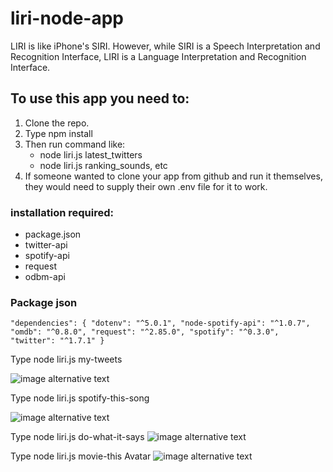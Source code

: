 # liri-node-app
LIRI is like iPhone's SIRI. However, while SIRI is a Speech Interpretation and Recognition Interface, LIRI is a Language Interpretation and Recognition Interface.

## To use this app you need to:
1. Clone the repo.
2. Type npm install
3. Then run command like:
    - node liri.js latest_twitters
    - node liri.js ranking_sounds, etc
4. If someone wanted to clone your app from github and run it themselves, they would need to supply their own .env file for it to work.
  
### installation required:
  - package.json
  - twitter-api
  - spotify-api
  - request
  - odbm-api
  
 ### Package json
 
  `"dependencies": {
    "dotenv": "^5.0.1",
    "node-spotify-api": "^1.0.7",
    "omdb": "^0.8.0",
    "request": "^2.85.0",
    "spotify": "^0.3.0",
    "twitter": "^1.7.1"
  }`
  
  Type node liri.js my-tweets
  
  ![image alternative text](https://i.imgur.com/sbQLrfX.png)
  
 Type node liri.js spotify-this-song
 
 ![image alternative text](https://i.imgur.com/Hvncx0n.png)
 
 Type node liri.js do-what-it-says
 ![image alternative text](https://i.imgur.com/URvlnjY.png)
 
 Type node liri.js movie-this Avatar
 ![image alternative text](https://i.imgur.com/fHDObT7.png)
